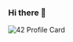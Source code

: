### Hi there 👋

![42 Profile Card](https://1337-readme.vercel.app/api/profile?cursus=42cursus&dark=false&forty_two_network_logo=show&login=ael-yamo)
